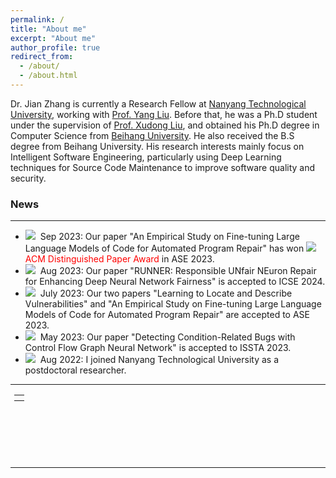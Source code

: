 ```yaml
---
permalink: /
title: "About me"
excerpt: "About me"
author_profile: true
redirect_from: 
  - /about/
  - /about.html
---
```

Dr. Jian Zhang is currently a Research Fellow at [Nanyang Technological University](https://www.ntu.edu.sg/), working with [Prof. Yang Liu](https://personal.ntu.edu.sg/yangliu/). Before that, he was a Ph.D student  under the supervision of [Prof. Xudong Liu](https://scse.buaa.edu.cn/info/1078/2646.htm), and obtained his Ph.D degree in Computer Science from [Beihang University](https://www.buaa.edu.cn/). He also received the B.S degree from Beihang University. His research interests mainly focus on Intelligent Software Engineering, particularly using Deep Learning techniques for Source Code Maintenance to improve software quality and security.


### News

---
- <img src="https://zhangj111.github.io/images/new.gif">&nbsp; Sep 2023: Our paper "An Empirical Study on Fine-tuning Large Language Models of Code for Automated Program Repair" has won <img src="https://zhangj111.github.io/images/award.gif"><font color="red">ACM Distinguished Paper Award</font> in ASE 2023.
- <img src="https://zhangj111.github.io/images/new.gif">&nbsp; Aug 2023: Our paper "RUNNER: Responsible UNfair NEuron Repair for Enhancing Deep Neural Network Fairness" is accepted to ICSE 2024.
- <img src="https://zhangj111.github.io/images/new.gif">&nbsp; July 2023: Our two papers "Learning to Locate and Describe Vulnerabilities" and "An Empirical Study on Fine-tuning Large Language Models of Code for Automated Program Repair" are accepted to ASE 2023.
- <img src="https://zhangj111.github.io/images/new.gif">&nbsp; May 2023: Our paper "Detecting Condition-Related Bugs with Control Flow Graph Neural Network" is accepted to ISSTA 2023.
- <img src="https://zhangj111.github.io/images/new.gif">&nbsp; Aug 2022: I joined Nanyang Technological University as a postdoctoral researcher.

---

<div class="footer" style="padding-left: 6px; font-weight: bold; color: #000000; text-align: center; font-size: 1.5em;">
  <table align="center" style="height: 100px; width: 100px;">
        <!--
         style="display: none"
         //www.clustrmaps.com/map_v2.png?d=c0iE23T-kE1Z77RydQ1UoeK1VAiMMSYMmQ2R2rgt6Mk&cl=ffffff
        -->
        <tr>
                <th align="center">
                <script type="text/javascript" id="clstr_globe" src="//clustrmaps.com/globe.js?d=qd22-Wpe7CUKe3FdY6eqGMd4TnBY6bmR9XIIyxh0TII"></script>
                <!--script type="text/javascript" id="clustrmaps" src="//clustrmaps.com/map_v2.js?d=qd22-Wpe7CUKe3FdY6eqGMd4TnBY6bmR9XIIyxh0TII&cl=ffffff&w=a"></script-->
                </th>
        </tr>
  </table>
</div>

---
